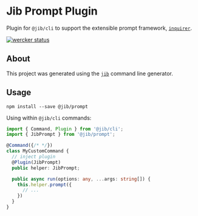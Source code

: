 # Jib Prompt Plugin

Plugin for `@jib/cli` to support the extensible prompt framework,
[`inquirer`](https://www.npmjs.com/package/inquirer).

[![wercker status](https://app.wercker.com/status/270e97b656d272fee1fb5806b01377fa/s/master "wercker status")](https://app.wercker.com/project/byKey/270e97b656d272fee1fb5806b01377fa)

## About

This project was generated using the [`jib`](https://www.npmjs.com/package/@jib/jib)
command line generator.

## Usage

```shell
npm install --save @jib/prompt
```

Using within `@jib/cli` commands:

```typescript
import { Command, Plugin } from '@jib/cli';
import { JibPrompt } from '@jib/prompt';

@Command({/* */})
class MyCustomCommand {
  // inject plugin
  @Plugin(JibPrompt)
  public helper: JibPrompt;

  public async run(options: any, ...args: string[]) {
    this.helper.prompt({
      // ...
    })
  }
}
```
